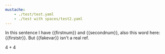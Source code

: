 ```yaml
---
mustache:
    - ./test/test.yaml
    - ./test with spaces/test2.yaml
---
```

In this sentence I have {{firstnum}} and {{secondnum}}, also this word here: {{firststr}}. But {{fakevar}} isn't a real ref.

$4 + 4$
